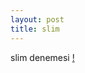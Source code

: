 ```yaml
---
layout: post
title: slim
---
```

slim denemesi
[!](http://shelr.tv/records/5097d2099660807dc70000fc)
